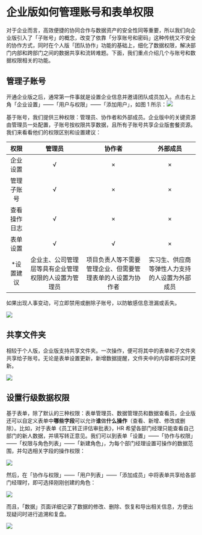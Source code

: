 # 企业版如何管理账号和表单权限

对于企业而言，高效便捷的协同合作与数据资产的安全性同等重要，所以我们向企业版引入了「子账号」的概念，改变了依靠「分享账号和密码」这种传统又不安全的协作方式，同时在个人版「团队协作」功能的基础上，细化了数据权限，解决部门内部和跨部门之间的数据共享和流转难题。下面，我们重点介绍几个与账号和数据权限相关的功能。

## **管理子账号**

开通企业版之后，通常第一件事就是设置企业信息并邀请团队成员加入。点击右上角「企业设置」——「用户与权限」——「添加用户」，如图 1 所示：![](企业版-子账号)

基于账号，我们提供三种权限：管理员、协作者和外部成员。企业版中的关键资源由管理员一处配置，子账号按权限共享数据，且所有子账号共享企业版套餐资源。我们来看看他们的权限区别和设置建议：

| 权限 | 管理员 | 协作者 | 外部成员 |
| :---: | :---: | :---: | :---: |
| 企业设置 | √ | × | × |
| 管理子账号 | √ | × | × |
| 查看操作日志 | √ | × | × |
| 表单设置 | √ | √ | × |
| \*设置建议 | 企业主、公司管理层等具有企业管理权限的人设置为管理员 | 项目负责人等不需要管理企业、但需要管理表单的人设置为协作者 | 实习生、供应商等弹性人力支持的人设置为外部成员 |

如果出现人事变动，可立即禁用或删除子账号，以防敏感信息泄漏或丢失。

![](https://images-cdn.shimo.im/xdx2DwsCFAkD1atH/禁用或删除成员.png!thumbnail)

## **共享文件夹**

相较于个人版，企业版支持共享文件夹。一次操作，便可将其中的表单和子文件夹共享给子账号。无论是表单设置更新，新增数据提醒，文件夹中的内容都将实时更新。

![](https://images-cdn.shimo.im/CjVcQgSZ2JkBCQy0/共享表单.png!thumbnail)

## **设置行级数据权限**

基于表单，除了默认的三种权限：表单管理员、数据管理员和数据查看员，企业版还可以自定义表单中**哪些字段**可以允许**谁**做**什么操作**（查看、新增、修改或删除）。比如，对于表单《员工转正评估审批表》，HR 希望各部门经理只能查看自己部门的新人数据，并填写转正意见。我们可以到表单「设置」——「协作与权限」——「权限与角色列表」——「新建角色」，为每个部门经理设置可操作的数据范围，并勾选相关字段的操作权限：

![](https://images-cdn.shimo.im/Nd0fwq2XEJQX76mU/image.png!thumbnail)

然后，在「协作与权限」——「用户列表」——「添加成员」中将表单共享给各部门经理时，即可选择刚刚创建的角色：

![](https://images-cdn.shimo.im/CCsYE76xuqIJb7wD/添加成员.png!thumbnail)

而且，「数据」页面详细记录了数据的修改、删除、恢复和导出相关信息，方便出现疑问时进行追溯和复盘。

![](https://images-cdn.shimo.im/A8joeqX5lnszcBue/数据操作记录.png!thumbnail)

